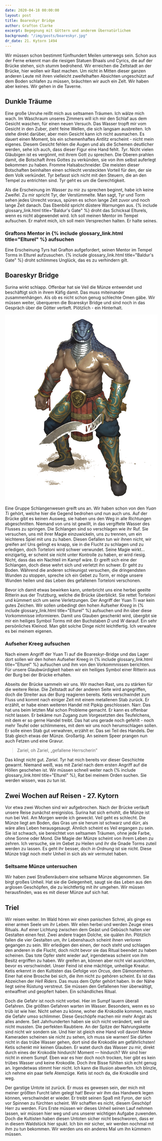 ```yaml
---
date: 2020-04-18 00:00:00
layout: post
title: Boareskyr Bridge
author: Grafton Clarke
excerpt: Begegnung mit Göttern und anderem Übernatürlichem
background: "/img/posts/boareskyr.jpg"
dr_date: 21. Kytorn 1494
---
```


Wir müssen schon bestimmt fünfhundert Meilen unterwegs sein. Schon aus der
Ferne erkennt man die riesigen Statuen Bhaals und Cyrics, die auf der Brücke
stehen, sich stumm bedrohend. Wir erreichen die Zeltstadt an der Brücke, hier
wollen wir Rast machen. Um nicht in Mitten dieser ganzen anderen Leute mit
ihren vielleicht zweifelhaften Absichten ungeschützt auf dem Boden schlafen zu
müssen, bräuchten wir auch ein Zelt. Wir haben aber keines. Wir gehen in die
Taverne.

## Dunkle Träume

Eine große Unruhe reißt mich aus seltsamen Träumen. Ich wälze mich wach. Im
Waschraum unseres Zimmers will ich mir den Schlaf aus dem Gesicht waschen, für
einen neuen Versuch. Das Wasser tropft mir vom Gesicht in den Zuber, zieht
feine Wellen, die sich langsam ausbreiten. Ich stehe direkt darüber, aber mein
Gesicht kann ich nicht ausmachen. Es dauert einen Moment, bis ein schemenhaftes
Antlitz erscheint - nicht mein eigenes. Diesem Gesicht fehlen die Augen und als
die Schemen deutlicher werden, sehe ich auch, dass dieser Figur eine Hand
fehlt. *Tyr*. Nicht vielen Gläubigen ist es vergönnt, mit ihrem Gott zu
sprechen. Die Oberen prahlen damit, die Botschaft ihres Gottes zu verkünden,
sie von ihm selbst auferlegt bekommen zu haben. Fromme Halsabschneider. Die
meisten dieser Botschaften beinhalten einen schlecht versteckten Vorteil für
den, der sie dem Volk verkündet. Tyr befasst sich nicht mit den Steuern, die
an den Tempel zu entrichten sind. Tyr geht es um die Gerechtigkeit.

Als die Erscheinung im Wasser zu mir zu sprechen beginnt, habe ich keine
Zweifel. Zu mir spricht Tyr, der Verstümmelte. Man sagt, Tyr und Torm
sehen jedes Unrecht voraus, spüren es schon lange Zeit zuvor und noch lange
Zeit danach. Das Ebenbild spricht düstere Warnungen aus. {% include glossary_link.html title="Baldur's Gate" %} droht
das Schicksal Elturels, wenn es nicht abgewendet wird. Ich soll meinen Mentor
im Tempel aufsuchen. Er mahnt mich, ich soll mein Versprechen halten. Er halte
seines.

<div class="infobox quest">
  <h3>Graftons Mentor in {% include glossary_link.html title="Elturel" %} aufsuchen</h3>
  <p>Eine Erscheinung Tyrs hat Grafton aufgefordert, seinen Mentor im Tempel
  Torms in Elturel aufzusuchen. {% include glossary_link.html title="Baldur's Gate" %} droht schlimmes Unglück, das es zu
  verhindern gilt.</p>
</div>

## Boareskyr Bridge

Surina wirkt schlapp. Offenbar hat sie Veil die Münze entwendet und beschäftigt
sich in ihrem Käfig damit. Das muss miteinander zusammenhängen. Als ob es nicht
schon genug schlechte Omen gäbe. Wir müssen weiter, überqueren die Boareskyr
Bridge und sind noch in das Gespräch über die Götter vertieft. Plötzlich - ein
Hinterhalt.

![Yuan Ti](/img/posts/yuanti.png)

Eine Gruppe Schlangenwesen greift uns an. Wir haben schon von den *Yuan Ti*
gehört, welche hier die Gegend bedrohen und nun auch uns. Auf der Brücke gibt
es keinen Ausweg, sie haben uns den Weg in alle Richtungen abgeschnitten.
Niemand von uns ist gewillt, in das vergiftete Wasser des Flusses zu springen.
Die Schlangen sind so verschlagen wie ihr Ruf. Sie versuchen, uns mit ihrer
Magie einzuwickeln, uns zu trennen, um ein leichteres Spiel mit uns zu haben.
Diesen Gefallen tun wir ihnen nicht, wir greifen an! Uns gelingt es knapp, sie
in die Flucht zu schlagen und zu erledigen, doch Torteloni wird schwer verwundet.
Seine Magie wirkt… einzigartig, er scheint sie nicht unter Kontrolle zu haben,
er wird riesig. Nicht, dass das ein Nachteil im Kampf wäre. Er greift sich eine
der Schlangen, doch diese wehrt sich und verletzt ihn schwer. Er geht zu Boden.
Während die anderen schleunigst versuchen, die dringendsten Wunden zu stoppen,
spreche ich ein Gebet zu Torm, er möge unsere Wunden heilen und das Leben des
gefallenen Torteloni verschonen.

Bevor ich damit etwas bewirken kann, unterbricht uns eine herbei geeilte
Ritterin aus der Trutzburg, welche die Brücke überblickt. Sie rettet Torteloni und
kümmert sich um seine Verletzungen. Der Angriff der Yuan Ti war kein gutes
Zeichen. Wir sollen unbedingt den hohen Aufseher *Kreeg* in {% include glossary_link.html title="Elturel" %} aufsuchen
und ihn über diese Vorkommnisse informieren. Damit uns Glauben geschenkt wird,
übergibt sie mir ein heiliges Symbol Torms mit den Buchstaben *D* und *W*
darauf. Ein sehr persönliches Kleinod. Man gibt solche Dinge nicht
leichtfertig. Ich verwahre es bei meinem eigenen.

<div class="infobox quest">
  <h3>Aufseher Kreeg aufsuchen</h3>
  <p>Nach einem Angriff der Yuan Ti auf die Boareskyr-Bridge und das Lager dort
  sollen wir den hohen Aufseher Kreeg in {% include glossary_link.html title="Elturel" %} aufsuchen und ihm von den
  Vorkommnissen berichten. Für unsere Glaubwürdigkeit haben wir ein heiliges
  Symbol einer Ritterin aus der Burg bei der Brücke erhalten.</p>
</div>

Abseits der Brücke sammeln wir uns. Wir machen Rast, uns zu stärken für die
weitere Reise. Die Zeltstadt auf der anderen Seite wird angegriffen, doch die
Streiter aus der Burg reagieren bereits. Ketis verschwindet zum Fluss und kommt
nach einiger Zeit mit einem metallenen Stab zurück. Er erzählt, er habe einen
weiteren Handel mit Pipkip geschlossen. Narr. Das hat uns beim letzten Mal
schon Probleme gemacht. Er kann es offenbar nicht lassen. Er bekäme nun Zugang
zum Vorgesetzten des Teufelchens, mit dem er so gerne Handel treibt. Das hat
uns gerade noch gefehlt - noch mehr Teufel oder schlimmeres, mit dem wir uns
noch herumschlagen sollen. Er solle einen Stab gut verwahren, erzählt er. Das
sei Teil des Handels. Der Stab gleich etwas der Münze. Großartig. An seinem
Speer prangen nun auch Fetzen und eine Gravur.

> Zariel, oh Zariel, „gefallene Herrscherin”

Das klingt nicht gut. *Zariel*. Tyr hat mich bereits vor dieser Geschichte
gewarnt. Niemand weiß, was mit Zariel nach dem ersten Angriff auf die Höllen
geschehen ist. Wir müssen schnell weiter nach {% include glossary_link.html title="Elturel" %}, Rat bei meinem Orden
suchen. Sie werden wissen, was zu tun ist.

## Zwei Wochen auf Reisen - 27. Kytorn

Vor etwa zwei Wochen sind wir aufgebrochen. Nach der Brücke verläuft unsere
Reise zunächst ereignislos. Surina hat sich erhohlt, die Münze ist nun bei
Veil. Am Morgen werde ich geweckt. Veil geht es schlecht. Die Münze liegt am
Boden, das Gras um sie herum ist schwarz und dürr, als wäre alles Leben
herausgesaugt. Ähnlich scheint es Veil ergangen zu sein. Sie ist schwach, sie
bereichtet von seltsamen Träumen, ohne jede Farbe, ohne Sonne oder Mond. Die
Magie der Münze scheint von ihrem Leben zu zehren. Ich versuche, sie im Gebet zu
Heilen und ihr die Gnade Torms zuteil werden zu lassen. Es geht ihr besser, doch
*in Ordnung* ist sie nicht. Diese Münze trägt noch mehr Unheil in sich als wir
vermutet haben.

<div class="infobox quest">
<h3>Seltsame Münze untersuchen</h3>
<p>Wir haben zwei Straßenräubern eine seltsame Münze abgenommen. Sie birgt großes
Unheil. Hat sie die Gelegenheit, saugt sie das Leben aus den arglosen Geschöpfen,
die zu leichtfertig mit ihr umgehen. Wir müssen herausfinden, was es mit dieser
Münze auf sich hat.</p>
</div>

## Triel

Wir reisen weiter. Im Wald hören wir einen panischen Schrei, als ginge es einer
armen Seele um ihr Leben. Wir eilen herbei und werden Zeuge eines Rituals. Auf
einer Lichtung zwischen dem Geäst und Gebüsch halten vier Gestalten einen fest.
Zwei andere tragen Dolche, sie quälen ihn. Plötzlich fallen die vier Gestalten
um, ihr Lebenshauch scheint ihnen verloren gegangen zu sein. Wir erledigen den
einen, der noch steht und schlagen den anderen in die Flucht, doch nicht bevor
sie das Ritual beendet zu haben scheinen. Das tote Opfer steht wieder auf,
irgendetwas scheint von ihm Besitz ergriffen zu haben. Wir greifen an, können
aber nicht viel ausrichten, bevor es verschwindet. Unser Feind ist eine
mächtige, unheilige Kreatur. Ketis erkennt in den Kultisten das Gefolge von
*Orcus*, dem Dämonenherrn. Einer hat eine Brosche bei sich, die ihm nicht zu
gehören scheint. Es ist das Abzeichen der *Hell Riders*. Das muss dem Opfer
gehört haben. In der Nähe liegt seine Rüstung verstreut. Sie müssen den
Gefallenen hier überwältigt, entwaffnet und geopfert haben. Ein schändliches
Ritual.

Doch die Gefahr ist noch nicht vorbei. Hier im Sumpf lauern überall Gefahren.
Die größten Gefahren warten im Wasser. Besonders, wenn es so trüb ist wie hier.
Nicht sehen zu könne, woher die Krokodile kommen, macht die Gefahr umso
schlimmer. Diese Geschöpfe machen mir mehr Angst als alles andere. Seit
Jahrhunderten haben sie sich nicht verändert, weil sie nicht mussten. Die
perfekten Raubtiere. An der Spitze der Nahrungskette sind nicht wir sondern
sie. Und hier ist gleich eine Hand voll davon! Meine Kameraden scheinen sie
nicht zu sehen, ich muss sie warnen! Sie dürfen nicht in das trübe Wasser
gehen, dort sind die Krokodile am gefährlichsten! Ketis schenkt mir keinen
Glauben. Er watet durch das Wasser zu mir, direkt durch eines der Krokodile
hindurch! Moment — hindurch? Wir sind hier nicht in einem Sumpf. Eben war es
hier doch noch trocken, hier gibt es kein trübes Wasser und keine Krokodile.
Doch ihre Bisse fühlten sich echt genug an. Irgendetwas stimmt hier nicht. Ich
kann die Illusion abwerfen. Ich blinzle, ich nehme ein paar tiefe Atemzüge.
Ketis ist noch da, die Krokodile sind weg.

Der garstige Untote ist zurück. Er muss es gewesen sein, der mich mit meiner
größten Furcht lahm gelegt hat! Bevor wir ihm das Handwerk legen können,
verschwindet er wieder. Er treibt seinen Spaß mit Fyron, der sich vor Spinnen
zu fürchten scheint. Wir schaffen es nicht, diesem Geschöpf Herr zu werden.
Fürs Erste müssen wir dieses Unheil seinen Lauf nehmen lassen, wir müssen hier
weg und uns unserer wichtigen Aufgabe zuwenden. Doch die Kultisten haben diesen
Untoten sicher nicht beschworen, dass er in diesem Waldstück hier spukt. Ich
bin mir sicher, wir werden nochmal mit ihm zu tun bekommen. Wir werden uns ein
anderes Mal um ihn kümmern müssen.
